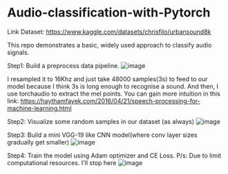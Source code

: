 # Audio-classification-with-Pytorch

Link Dataset: https://www.kaggle.com/datasets/chrisfilo/urbansound8k

This repo demonstrates a basic, widely used approach to classify audio signals.

Step1: Build a preprocess data pipeline. 
![image](https://user-images.githubusercontent.com/92131994/215331797-511db3b3-bd69-4d32-978a-75d71919cc59.png)

I resampled it to 16Khz and just take 48000 samples(3s) to feed to our model because I think 3s is long enough to recognise 
a sound. And then, I use torchaudio to extract the mel points. You can gain more intuition in this link: https://haythamfayek.com/2016/04/21/speech-processing-for-machine-learning.html

Step2: Visualize some random samples in our dataset (as always)
![image](https://user-images.githubusercontent.com/92131994/215331102-b0d3089c-04c5-41d7-80b3-676d98037f0d.png)

Step3: Build a mini VGG-19 like CNN model(where conv layer sizes gradually get smaller)
![image](https://user-images.githubusercontent.com/92131994/215331378-edf2f7e5-1fbd-4fff-8d1c-545c03496bd0.png)

Step4: Train the model using Adam optimizer and CE Loss. 
P/s: Due to limit computational resources. I'll stop here
![image](https://user-images.githubusercontent.com/92131994/215331424-81f0595f-270e-4f66-a22d-74ca5d14eb36.png)
